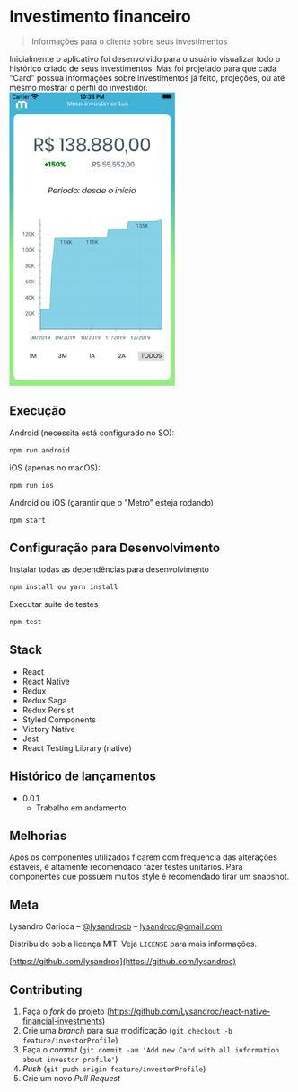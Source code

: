 # Investimento financeiro

> Informações para o cliente sobre seus investimentos

Inicialmente o aplicativo foi desenvolvido para o usuário visualizar todo o histórico criado de seus investimentos. Mas foi projetado para que cada "Card" possua informações sobre investimentos já feito, projeções, ou até mesmo mostrar o perfil do investidor.
![](./application.png)

## Execução

Android (necessita está configurado no SO):

```sh
npm run android
```

iOS (apenas no macOS):

```sh
npm run ios
```

Android ou iOS (garantir que o "Metro" esteja rodando)

```sh
npm start
```

## Configuração para Desenvolvimento

Instalar todas as dependências para desenvolvimento

```sh
npm install ou yarn install
```

Executar suite de testes

```sh
npm test
```

## Stack

-   React
-   React Native
-   Redux
-   Redux Saga
-   Redux Persist
-   Styled Components
-   Victory Native
-   Jest
-   React Testing Library (native)

## Histórico de lançamentos

-   0.0.1
    -   Trabalho em andamento

## Melhorias

Após os componentes utilizados ficarem com frequencia das alterações estáveis, é altamente recomendado fazer testes unitários. Para componentes que possuem muitos style é recomendado tirar um snapshot.

## Meta

Lysandro Carioca – [@lysandrocb](https://twitter.com/lysandrocb) – lysandroc@gmail.com

Distribuído sob a licença MIT. Veja `LICENSE` para mais informações.

[https://github.com/lysandroc](https://github.com/lysandroc)

## Contributing

1. Faça o _fork_ do projeto (<https://github.com/Lysandroc/react-native-financial-investments>)
2. Crie uma _branch_ para sua modificação (`git checkout -b feature/investorProfile`)
3. Faça o _commit_ (`git commit -am 'Add new Card with all information about investor profile'`)
4. _Push_ (`git push origin feature/investorProfile`)
5. Crie um novo _Pull Request_
